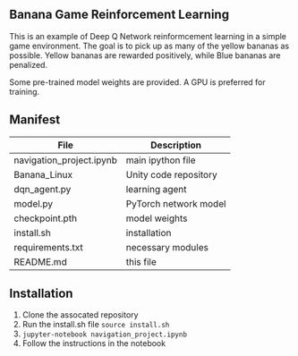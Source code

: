 ## Banana Game Reinforcement Learning

This is an example of Deep Q Network reinformcement learning in a simple game environment.
The goal is to pick up as many of the yellow bananas as possible. 
Yellow bananas are rewarded positively, while Blue bananas are penalized.

Some pre-trained model weights are provided. A GPU is preferred for training.


## Manifest


File | Description
------------------|-------------------
navigation_project.ipynb | main ipython file
Banana_Linux | Unity code repository
dqn_agent.py | learning agent
model.py | PyTorch network model
checkpoint.pth | model weights
install.sh | installation
requirements.txt | necessary modules
README.md | this file


## Installation

1. Clone the assocated repository
2. Run the install.sh file `source install.sh`
3. `jupyter-notebook navigation_project.ipynb`
4. Follow the instructions in the notebook 







